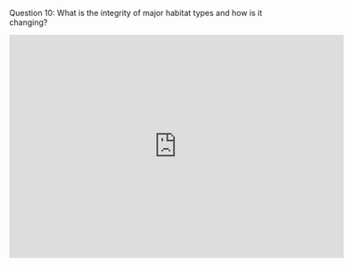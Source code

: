 Question 10: What is the integrity of major habitat types and how is it changing?

<iframe src="http://www.arcgis.com/home/webmap/viewer.html?url=http%3A%2F%2Fatoll.floridamarine.org%2Farcgis%2Frest%2Fservices%2FFWC_GIS%2FOpenData_FWHabitat%2FMapServer&source=sd" style="border:0px #ffffff none;" name="myiFrame" scrolling="no" frameborder="1" marginheight="0px" marginwidth="0px" height="400px" width="600px" allowfullscreen></iframe>
